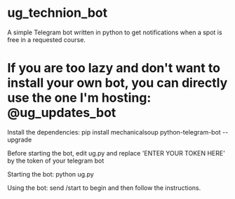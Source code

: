 # ug_technion_bot
A simple Telegram bot written in python to get notifications when a spot is free in a requested course.

# If you are too lazy and don't want to install your own bot, you can directly use the one I'm hosting: @ug_updates_bot

Install the dependencies: 
pip install mechanicalsoup python-telegram-bot --upgrade

Before starting the bot, edit ug.py and replace 'ENTER YOUR TOKEN HERE' by the token of your telegram bot

Starting the bot:
python ug.py

Using the bot: 
send /start to begin and then follow the instructions.
